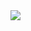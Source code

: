 <img src="https://i1.wp.com/phexcel.work/wp/wp-content/uploads/dc8661b89b992e92d89e8170afec86f2.png?w=2289&ssl=1" />
